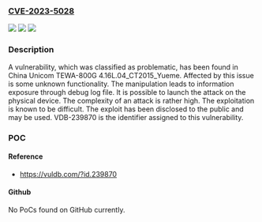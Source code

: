 ### [CVE-2023-5028](https://cve.mitre.org/cgi-bin/cvename.cgi?name=CVE-2023-5028)
![](https://img.shields.io/static/v1?label=Product&message=TEWA-800G&color=blue)
![](https://img.shields.io/static/v1?label=Version&message=%3D%204.16L.04_CT2015_Yueme%20&color=brighgreen)
![](https://img.shields.io/static/v1?label=Vulnerability&message=CWE-534%20Information%20Exposure%20Through%20Debug%20Log%20File&color=brighgreen)

### Description

A vulnerability, which was classified as problematic, has been found in China Unicom TEWA-800G 4.16L.04_CT2015_Yueme. Affected by this issue is some unknown functionality. The manipulation leads to information exposure through debug log file. It is possible to launch the attack on the physical device. The complexity of an attack is rather high. The exploitation is known to be difficult. The exploit has been disclosed to the public and may be used. VDB-239870 is the identifier assigned to this vulnerability.

### POC

#### Reference
- https://vuldb.com/?id.239870

#### Github
No PoCs found on GitHub currently.

